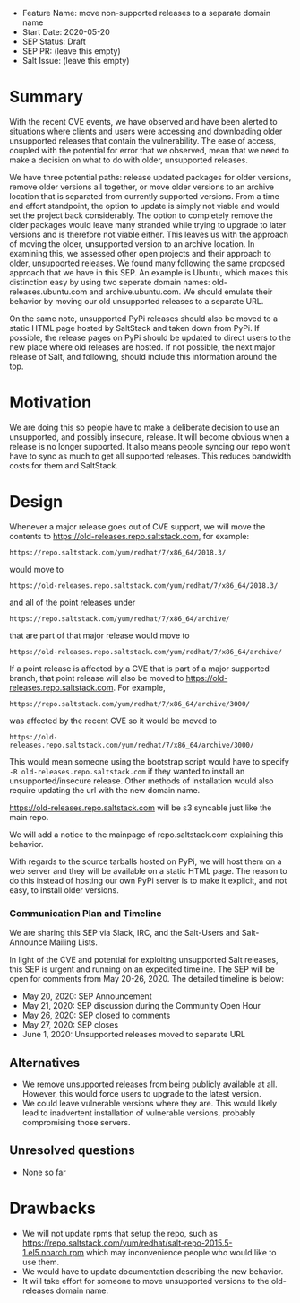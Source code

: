 - Feature Name: move non-supported releases to a separate domain name
- Start Date: 2020-05-20
- SEP Status: Draft
- SEP PR: (leave this empty)
- Salt Issue: (leave this empty)

# Summary
[summary]: #summary
With the recent CVE events, we have observed and have been alerted to
situations where clients and users were accessing and downloading older
unsupported releases that contain the vulnerability. The ease of access,
coupled with the potential for error that we observed, mean that we need to
make a decision on what to do with older, unsupported releases.

We have three potential paths: release updated packages for older versions,
remove older versions all together, or move older versions to an archive
location that is separated from currently supported versions. From a time and
effort standpoint, the option to update is simply not viable and would set the
project back considerably. The option to completely remove the older packages
would leave many stranded while trying to upgrade to later versions and is
therefore not viable either. This leaves us with the approach of moving the
older, unsupported version to an archive location. In examining this, we
assessed other open projects and their approach to older, unsupported releases.
We found many following the same proposed approach that we have in this SEP. An
example is Ubuntu, which makes this distinction easy by using two seperate
domain names: old-releases.ubuntu.com and archive.ubuntu.com. We should emulate
their behavior by moving our old unsupported releases to a separate URL.

On the same note, unsupported PyPi releases should also be moved to a static
HTML page hosted by SaltStack and taken down from PyPi. If possible, the
release pages on PyPi should be updated to direct users to the new place where
old releases are hosted. If not possible, the next major release of Salt, and
following, should include this information around the top.

# Motivation
[motivation]: #motivation
We are doing this so people have to make a deliberate decision to use an
unsupported, and possibly insecure, release. It will become obvious when a
release is no longer supported. It also means people syncing our repo won’t
have to sync as much to get all supported releases. This reduces bandwidth
costs for them and SaltStack.

# Design
[design]: #detailed-design
Whenever a major release goes out of CVE support, we will move the contents to
https://old-releases.repo.saltstack.com, for example:

```
https://repo.saltstack.com/yum/redhat/7/x86_64/2018.3/
```
would move to

```
https://old-releases.repo.saltstack.com/yum/redhat/7/x86_64/2018.3/
```
and all of the point releases under

```
https://repo.saltstack.com/yum/redhat/7/x86_64/archive/
```
that are part of that major release would move to

```
https://old-releases.repo.saltstack.com/yum/redhat/7/x86_64/archive/
```

If a point release is affected by a CVE that is part of a major supported
branch, that point release will also be moved to
https://old-releases.repo.saltstack.com. For example,

```
https://repo.saltstack.com/yum/redhat/7/x86_64/archive/3000/
```
was affected by the recent CVE so it would be moved to

```
https://old-releases.repo.saltstack.com/yum/redhat/7/x86_64/archive/3000/
```

This would mean someone using the bootstrap script would have to specify `-R
old-releases.repo.saltstack.com` if they wanted to install an
unsupported/insecure release.  Other methods of installation would also require
updating the url with the new domain name.

https://old-releases.repo.saltstack.com will be s3 syncable just like the main repo.

We will add a notice to the mainpage of repo.saltstack.com explaining this
behavior.

With regards to the source tarballs hosted on PyPi, we will host them on a web
server and they will be available on a static HTML page. The reason to do this
instead of hosting our own PyPi server is to make it explicit, and not easy, to
install older versions.

### Communication Plan and Timeline
We are sharing this SEP via Slack, IRC, and the Salt-Users and Salt-Announce
Mailing Lists.

In light of the CVE and potential for exploiting unsupported Salt releases,
this SEP is urgent and running on an expedited timeline. The SEP will be open
for comments from May 20-26, 2020. The detailed timeline is below:
- May 20, 2020: SEP Announcement
- May 21, 2020: SEP discussion during the Community Open Hour
- May 26, 2020: SEP closed to comments
- May 27, 2020: SEP closes
- June 1, 2020: Unsupported releases moved to separate URL

## Alternatives
[alternatives]: #alternatives
- We remove unsupported releases from being publicly available at all. However,
  this would force users to upgrade to the latest version.
- We could leave vulnerable versions where they are. This would likely lead to
  inadvertent installation of vulnerable versions, probably compromising those
  servers.

## Unresolved questions
[unresolved]: #unsresolved-questions
- None so far

# Drawbacks
[drawbacks]: #drawbacks
- We will not update rpms that setup the repo, such as
  https://repo.saltstack.com/yum/redhat/salt-repo-2015.5-1.el5.noarch.rpm which
  may inconvenience people who would like to use them.
- We would have to update documentation describing the new behavior.
- It will take effort for someone to move unsupported versions to the
  old-releases domain name.

